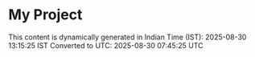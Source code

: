 # My Project

This content is dynamically generated in Indian Time (IST): 2025-08-30 13:15:25 IST
Converted to UTC: 2025-08-30 07:45:25 UTC
